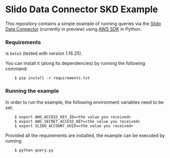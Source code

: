 # Slido Data Connector SKD Example

This repository contains a simple example of running queries via the
[Slido Data Connector](https://docs.google.com/document/d/19PLz-NZPXOm5YDNXML9P419BRek7QQymExI0gxlxK9o/edit)
(currently in preview) using [AWS SDK](https://aws.amazon.com/sdk-for-python/) in Python.

### Requirements

is `boto3` (tested with version 1.16.25).

You can install it (along its dependencies) by running the following command:

        $ pip install -r requirements.txt

### Running the example

In order to run the example, the following environment variables need to be
set:

        $ export AWS_ACCESS_KEY_ID=<the value you received>
        $ export AWS_SECRET_ACCESS_KEY=<the value you received>
        $ export SLIDO_ACCOUNT_UUID=<the value you received>

Provided all the requirements are installed, the example can be executed by
running

        $ python query.py

